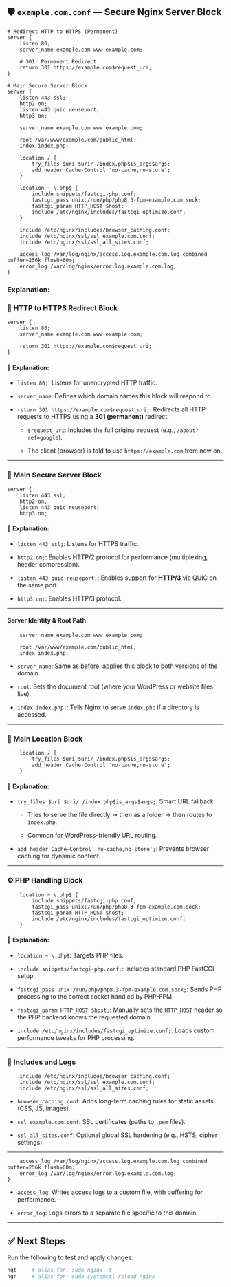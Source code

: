 ## 🛡️ `example.com.conf` — Secure Nginx Server Block

```nginx
# Redirect HTTP to HTTPS (Permanent)
server {
    listen 80;
    server_name example.com www.example.com;

    # 301: Permanent Redirect
    return 301 https://example.com$request_uri;
}

# Main Secure Server Block
server {
    listen 443 ssl;
    http2 on;
    listen 443 quic reuseport;
    http3 on;

    server_name example.com www.example.com;

    root /var/www/example.com/public_html;
    index index.php;

    location / {
        try_files $uri $uri/ /index.php$is_args$args;
        add_header Cache-Control 'no-cache,no-store';
    }

    location ~ \.php$ {
        include snippets/fastcgi-php.conf;
        fastcgi_pass unix:/run/php/php8.3-fpm-example.com.sock;
        fastcgi_param HTTP_HOST $host;
        include /etc/nginx/includes/fastcgi_optimize.conf;
    }

    include /etc/nginx/includes/browser_caching.conf;
    include /etc/nginx/ssl/ssl_example.com.conf;
    include /etc/nginx/ssl/ssl_all_sites.conf;

    access_log /var/log/nginx/access.log.example.com.log combined buffer=256k flush=60m;
    error_log /var/log/nginx/error.log.example.com.log;
}
```

### Explanation:

### 🔁 HTTP to HTTPS Redirect Block

```nginx
server {
    listen 80;
    server_name example.com www.example.com;

    return 301 https://example.com$request_uri;
}
```

#### 📌 Explanation:

- `listen 80;`: Listens for unencrypted HTTP traffic.
    
- `server_name`: Defines which domain names this block will respond to.
    
- `return 301 https://example.com$request_uri;`: Redirects all HTTP requests to HTTPS using a **301 (permanent)** redirect.
    
    - `$request_uri`: Includes the full original request (e.g., `/about?ref=google`).
        
    - The client (browser) is told to use `https://example.com` from now on.
        

---

### 🔐 Main Secure Server Block

```nginx
server {
    listen 443 ssl;
    http2 on;
    listen 443 quic reuseport;
    http3 on;
```

#### 📌 Explanation:

- `listen 443 ssl;`: Listens for HTTPS traffic.
    
- `http2 on;`: Enables HTTP/2 protocol for performance (multiplexing, header compression).
    
- `listen 443 quic reuseport;`: Enables support for **HTTP/3** via QUIC on the same port.
    
- `http3 on;`: Enables HTTP/3 protocol.
    

---

#### Server Identity & Root Path

```nginx
    server_name example.com www.example.com;

    root /var/www/example.com/public_html;
    index index.php;
```

- `server_name`: Same as before, applies this block to both versions of the domain.
    
- `root`: Sets the document root (where your WordPress or website files live).
    
- `index index.php;`: Tells Nginx to serve `index.php` if a directory is accessed.
    

---

### 📁 Main Location Block

```nginx
    location / {
        try_files $uri $uri/ /index.php$is_args$args;
        add_header Cache-Control 'no-cache,no-store';
    }
```

#### 📌 Explanation:

- `try_files $uri $uri/ /index.php$is_args$args;`: Smart URL fallback.
    
    - Tries to serve the file directly → then as a folder → then routes to `index.php`.
        
    - Common for WordPress-friendly URL routing.
        
- `add_header Cache-Control 'no-cache,no-store';`: Prevents browser caching for dynamic content.
    

---

### ⚙️ PHP Handling Block

```nginx
    location ~ \.php$ {
        include snippets/fastcgi-php.conf;
        fastcgi_pass unix:/run/php/php8.3-fpm-example.com.sock;
        fastcgi_param HTTP_HOST $host;
        include /etc/nginx/includes/fastcgi_optimize.conf;
    }
```

#### 📌 Explanation:

- `location ~ \.php$`: Targets PHP files.
    
- `include snippets/fastcgi-php.conf;`: Includes standard PHP FastCGI setup.
    
- `fastcgi_pass unix:/run/php/php8.3-fpm-example.com.sock;`: Sends PHP processing to the correct socket handled by PHP-FPM.
    
- `fastcgi_param HTTP_HOST $host;`: Manually sets the `HTTP_HOST` header so the PHP backend knows the requested domain.
    
- `include /etc/nginx/includes/fastcgi_optimize.conf;`: Loads custom performance tweaks for PHP processing.
    

---

### 🎯 Includes and Logs

```nginx
    include /etc/nginx/includes/browser_caching.conf;
    include /etc/nginx/ssl/ssl_example.com.conf;
    include /etc/nginx/ssl/ssl_all_sites.conf;
```

- `browser_caching.conf`: Adds long-term caching rules for static assets (CSS, JS, images).
    
- `ssl_example.com.conf`: SSL certificates (paths to `.pem` files).
    
- `ssl_all_sites.conf`: Optional global SSL hardening (e.g., HSTS, cipher settings).
    

---

```nginx
    access_log /var/log/nginx/access.log.example.com.log combined buffer=256k flush=60m;
    error_log /var/log/nginx/error.log.example.com.log;
}
```

- `access_log`: Writes access logs to a custom file, with buffering for performance.
    
- `error_log`: Logs errors to a separate file specific to this domain.
    

---

## ✅ Next Steps

Run the following to test and apply changes:

```bash
ngt     # alias for: sudo nginx -t
ngr     # alias for: sudo systemctl reload nginx
```
